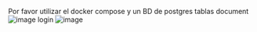 Por favor utilizar el docker compose y un BD de postgres
tablas 
document
![image](https://github.com/efnaranjo6/xnermusic/assets/26490627/a310fa82-8ef4-473c-8809-8078a062a391)
login
![image](https://github.com/efnaranjo6/xnermusic/assets/26490627/a30f83b5-4290-4f55-8576-6079084ff4cf)

